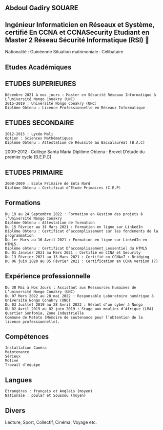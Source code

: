 ## Abdoul Gadiry SOUARE
## Ingénieur Informaticien en Réseaux et Système, certifié En CCNA et CCNASecurity Etudiant en  Master 2 Réseau Sécurité Informatique (RSI) 👋

Nationalité : Guinéenne
Situation matrimoniale : Célibataire
## Etudes Académiques 
## ETUDES SUPERIEURES
 	Décembre 2021 à nos jours : Master en Sécurité Réseaux Informatique à L’Université Nongo Conakry (UNC)
 	2015-2019 : Université Nongo Conakry (UNC)
 	Diplôme Obtenu : Licence Professionnelle en Réseaux Informatique
## ETUDES SECONDAIRE
 	2012-2015 : Lycée Mali
 	Option : Sciences Mathématiques
 	Diplôme Obtenu : Attestation de Réussite au Baccalauréat (B.A.C)
   2009-2012 :  Collège Santa Maria
 	Diplôme Obtenu : Brevet D’étude du premier cycle (B.E.P.C)
## ETUDES PRIMAIRE
 	2008-2009 : Ecole Primaire de Enta Nord
 	Diplôme Obtenu : Certificat d’Etude Primaires (C.E.P)
## Formations
 	Du 19 au 24 Septembre 2022 : Formation en Gestion des projets à l’Université Nongo Conakry
 	Diplôme Obtenu : Attestation de formation
 	Du 15 Février au 31 Mars 2021 : Formation en ligne sur LinkedIn 
 	Diplôme Obtenu : Certificat d’accomplissement sur les fondements de la programmation
 	Du 1er Mars au 16 Avril 2021 : Formation en ligne sur LinkedIn en HTML5.
 	Diplôme obtenu : Certificat D’accomplissement_Lessentiel du HTML5
 	Du 01 Janvier 2021 au Mars 2021 : Certifié en CCNA et Security
 	Du 13 Février 2021 au 13 Mars 2021 : Certifié en CCNAv7 : Bridging 
 	Du 06 juin 2020 au 05 Février 2021 : Certification en CCNA version (7)
## Expérience professionnelle
 	Du 30 Mai à Nos Jours : Assistant aux Ressources humaines de L’université Nongo Conakry (UNC) 
 	Du 07 Mars 2022 au 28 mai 2022 : Responsable Laboratoire numérique à Université Nongo Conakry (UNC)
 	Du 03 Juillet 2019 au 28 Avril 2022 : Gérant d’un cyber à Nongo 
 	DU 02 Avril 2019 au 02 juin 2019 : Stage aux moulins d’Afrique (LMA) Quartier Sonfonia, Zone Industrielle
    Commune de Matoto (Mémoire de soutenance pour l’obtention de la licence professionnelle).
## Compétences
 	Installation Caméra
 	Maintenance
 	Sérieux                       
 	Motivé
 	Travail d’équipe 
## Langues
 	Etrangères : français et Anglais (moyen)
 	Nationale : poular et Soussou (moyen)
## Divers
Lecture, Sport, Collectif, Cinéma, Voyage etc.


<!--
**Gadirisouare/Gadirisouare** is a ✨ _special_ ✨ repository because its `README.md` (this file) appears on your GitHub profile.

Here are some ideas to get you started:

- 🔭 I’m currently working on ...
- 🌱 I’m currently learning ...
- 👯 I’m looking to collaborate on ...
- 🤔 I’m looking for help with ...
- 💬 Ask me about ...
- 📫 How to reach me: ...
- 😄 Pronouns: ...
- ⚡ Fun fact: ...
-->
